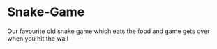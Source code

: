 # Snake-Game
Our favourite old snake game which eats the food and game gets over when you hit the wall
